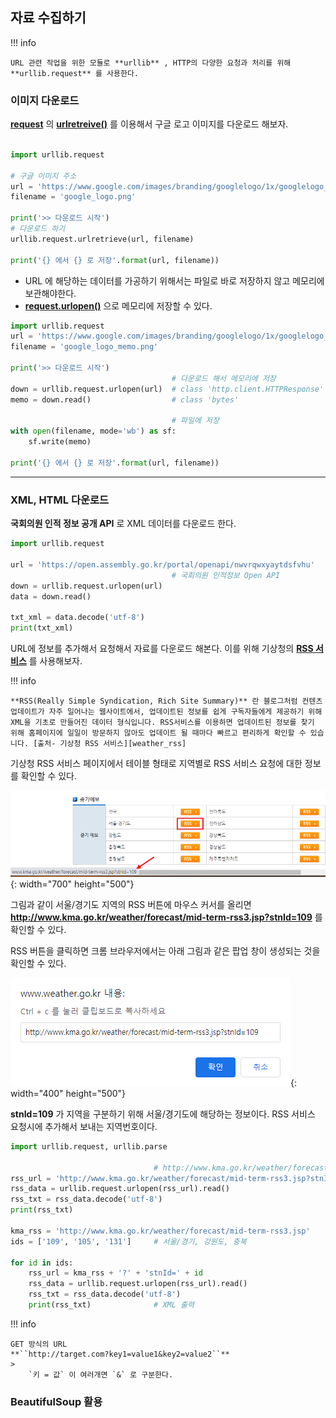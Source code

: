 ## 자료 수집하기

!!! info    
    
    URL 관련 작업을 위한 모듈로 **urllib** , HTTP의 다양한 요청과 처리를 위해 **urllib.request** 를 사용한다.

### 이미지 다운로드

[**request**][urllib.request] 의 [**urlretreive()**][urllib.request.urlretrieve] 를 이용해서 구글 로고 이미지를 다운로드 해보자.

``` py

import urllib.request

# 구글 이미지 주소
url = 'https://www.google.com/images/branding/googlelogo/1x/googlelogo_color_272x92dp.png'
filename = 'google_logo.png'

print('>> 다운로드 시작')
# 다운로드 하기
urllib.request.urlretrieve(url, filename)

print('{} 에서 {} 로 저장'.format(url, filename))

```

- URL 에 해당하는 데이터를 가공하기 위해서는 파일로 바로 저장하지 않고 메모리에 보관해야한다.
- [**request.urlopen()**][urllib.request.urlopen] 으로 메모리에 저장할 수 있다.

``` python
import urllib.request
url = 'https://www.google.com/images/branding/googlelogo/1x/googlelogo_color_272x92dp.png'
filename = 'google_logo_memo.png'

print('>> 다운로드 시작')
                                    # 다운로드 해서 메모리에 저장
down = urllib.request.urlopen(url)  # class 'http.client.HTTPResponse'
memo = down.read()                  # class 'bytes'

                                    # 파일에 저장
with open(filename, mode='wb') as sf:
    sf.write(memo)

print('{} 에서 {} 로 저장'.format(url, filename))

```

[urllib]: https://docs.python.org/3/library/urllib.html
[urllib.request]: https://docs.python.org/3/library/urllib.request.html
[urllib.request.urlretrieve]: https://docs.python.org/3/library/urllib.request.html?highlight=urlretrieve#urllib.request.urlretrieve
[urllib.request.urlopen]: https://docs.python.org/3/library/urllib.request.html?highlight=urlopen#urllib.request.urlopen

-------------

### XML, HTML 다운로드

**국회의원 인적 정보 공개 API** 로 XML 데이터를 다운로드 한다.

``` py
import urllib.request

url = 'https://open.assembly.go.kr/portal/openapi/nwvrqwxyaytdsfvhu'
                                    # 국회의원 인적정보 Open API
down = urllib.request.urlopen(url)
data = down.read()

txt_xml = data.decode('utf-8')
print(txt_xml)

```

URL에 정보를 추가해서 요청해서 자료를 다운로드 해본다. 이를 위해 기상청의 [**RSS 서비스**][weather_rss] 를 사용해보자.

!!! info

    **RSS(Really Simple Syndication, Rich Site Summary)** 란 블로그처럼 컨텐츠 업데이트가 자주 일어나는 웹사이트에서, 업데이트된 정보를 쉽게 구독자들에게 제공하기 위해 XML을 기초로 만들어진 데이터 형식입니다. RSS서비스를 이용하면 업데이트된 정보를 찾기 위해 홈페이지에 일일이 방문하지 않아도 업데이트 될 때마다 빠르고 편리하게 확인할 수 있습니다. [출처- 기상청 RSS 서비스][weather_rss]

기상청 RSS 서비스 페이지에서 테이블 형태로 지역별로 RSS 서비스 요청에 대한 정보를 확인할 수 있다. 

![기상청 RSS](./img/weather_rss.png){: width="700" height="500"}

그림과 같이 서울/경기도 지역의 RSS 버튼에 마우스 커서를 올리면 **http://www.kma.go.kr/weather/forecast/mid-term-rss3.jsp?stnId=109** 를 확인할 수 있다. 

RSS 버튼을 클릭하면 크롬 브라우저에서는 아래 그림과 같은 팝업 창이 생성되는 것을 확인할 수 있다.

![rss 주소](./img/weather_rss_click.png){: width="400" height="500"}


**stnId=109** 가 지역을 구분하기 위해 서울/경기도에 해당하는 정보이다. RSS 서비스 요청시에 추가해서 보내는 지역번호이다.

``` py
import urllib.request, urllib.parse

                                # http://www.kma.go.kr/weather/forecast/mid-term-rss3.jsp?stnId=109
rss_url = 'http://www.kma.go.kr/weather/forecast/mid-term-rss3.jsp?stnId=109'
rss_data = urllib.request.urlopen(rss_url).read()
rss_txt = rss_data.decode('utf-8')
print(rss_txt)

kma_rss = 'http://www.kma.go.kr/weather/forecast/mid-term-rss3.jsp'
ids = ['109', '105', '131']     # 서울/경기, 강원도, 충북

for id in ids:
    rss_url = kma_rss + '?' + 'stnId=' + id
    rss_data = urllib.request.urlopen(rss_url).read()
    rss_txt = rss_data.decode('utf-8')
    print(rss_txt)              # XML 출력


```

[weather_rss]: http://www.weather.go.kr/weather/lifenindustry/sevice_rss.jsp

!!! info

    GET 방식의 URL
    **``http://target.com?key1=value1&key2=value2``**
    >
        `키 = 값` 이 여러개면 `&` 로 구분한다.


### BeautifulSoup 활용








